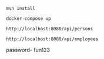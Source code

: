 `mvn install`

`docker-compose up`

`http://localhost:8080/api/persons`

`http://localhost:8080/api/employees`

password- fun123